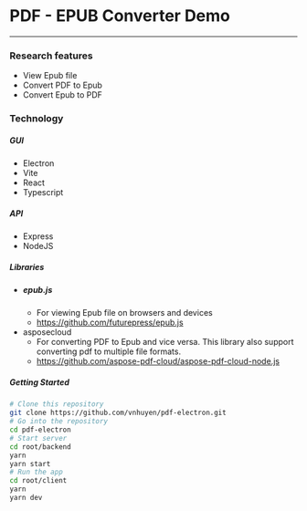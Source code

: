 # PDF - EPUB Converter Demo
----

### Research features
- View Epub file
- Convert PDF to Epub
- Convert Epub to PDF
### Technology

##### GUI
- Electron
- Vite
- React
- Typescript

##### API

- Express
- NodeJS

##### Libraries

- ##### epub.js  
    - For viewing Epub file on browsers and devices 
    - https://github.com/futurepress/epub.js
- asposecloud 
    - For converting PDF to Epub and vice versa. This library also support converting pdf to multiple file formats.
    - https://github.com/aspose-pdf-cloud/aspose-pdf-cloud-node.js

##### Getting Started

```bash
# Clone this repository
git clone https://github.com/vnhuyen/pdf-electron.git
# Go into the repository
cd pdf-electron
# Start server
cd root/backend
yarn
yarn start
# Run the app
cd root/client
yarn
yarn dev
```